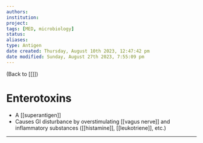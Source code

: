```yaml
---
authors: 
institution: 
project: 
tags: [MED, microbiology]
status: 
aliases: 
type: Antigen
date created: Thursday, August 10th 2023, 12:47:42 pm
date modified: Sunday, August 27th 2023, 7:55:09 pm
---
```


(Back to [[]])

# Enterotoxins

- A [[superantigen]]
- Causes GI disturbance by overstimulating [[vagus nerve]] and inflammatory substances ([[histamine]], [[leukotriene]], etc.)

---
